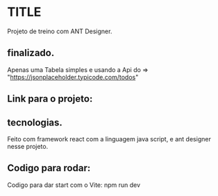 
# TITLE
Projeto de treino com ANT Designer.
## finalizado.
Apenas uma Tabela simples e usando a Api do => "https://jsonplaceholder.typicode.com/todos"
## Link para o projeto:

## tecnologias.
Feito com framework react com a linguagem java script, e ant designer nesse projeto.

## Codigo para rodar:
Codigo para dar start com o Vite: npm run dev